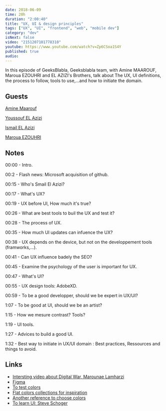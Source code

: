 ```yaml
---
date: 2018-06-09
time: 20h
duration: "2:00:40"
title: "UX, UI & design principles"
tags: ["UX", "UI", "frontend", "web", "mobile dev"]
category: "dev"
isNext: false
video: "2151207101778310"
youtube: https://www.youtube.com/watch?v=Zp6CSoa1S4Y
published: true
audio:
---
```


In this episode of GeeksBlabla, Geeksblabla team, with Amine MAAROUF, Maroua EZOUHRI and EL AZIZI's Brothers, talk about The UX, UI definitions, the process to follow, tools to use,...and how to initiate the domain.

## Guests

[Amine Maarouf](https://web.facebook.com/amiiiinema)

[Youssouf EL Azizi](https://elazizi.com/)

[Ismail EL Azizi](https://ismailelazizi.com/)

[Maroua EZOUHRI](https://www.facebook.com/maroua.ezouhri.1)

## Notes

00:00 - Intro.

00:2 - Flash news: Microsoft acquisition of github.

00:15 - Who's Smail El Azizi?

00:17 - What's UX?

00:19 - UX before UI, How much it's true?

00:26 - What are best tools to buil the UX and test it?

00:28 - The process of UX.

00:35 - How much UI updates can infuence the UX?

00:38 - UX depends on the device, but not on the developpement tools (framworks,...).

00:41 - Can UX influence badely the SEO?

00:45 - Examine the psychology of the user is important for UX.

00:47 - What's UI?

00:55 - UX design tools: AdobeXD.

00:59 - To be a good developper, should we be expert in UX/UI?

1:07 - To be good at UI, should we be an artist?

1:15 - How we mesure contrast? Tools?

1:19 - UI tools.

1:27 - Advices to build a good UI.

1:32 - Best way to initiate in UX/UI domain : Best practices, Ressources and things to avoid.

## Links

- [Intersting video about Digital War, Marounae Lamharzi](https://www.youtube.com/watch?v=Saqb2Fk58aw&feature=youtu.be&fbclid=IwAR0WkKsgg30BnjrYbka_K5esdrR83Of7FFvBHGX_oTlEend-CD7JPqpgYZI)
- [Figma](Www.figma.com)
- [To test colors](https://coolors.co/)
- [Flat colors collections for inspiration](https://flatuicolors.com/)
- [Another reference to choose colors](http://colorsupplyyy.com/app/)
- [To learn UI: Steve Schoger](https://www.youtube.com/channel/UCxqiDtkXtOCNJdckODHk9YA)
